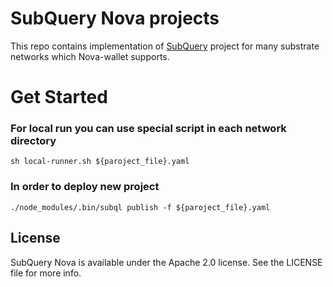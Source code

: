 # SubQuery Nova projects

This repo contains implementation of [SubQuery](https://github.com/subquery/subql) project for many substrate networks which Nova-wallet supports.

# Get Started

### For local run you can use special script in each network directory
```shell
sh local-runner.sh ${paroject_file}.yaml
```

### In order to deploy new project
```shell
./node_modules/.bin/subql publish -f ${paroject_file}.yaml
```
## License
SubQuery Nova is available under the Apache 2.0 license. See the LICENSE file for more info.
